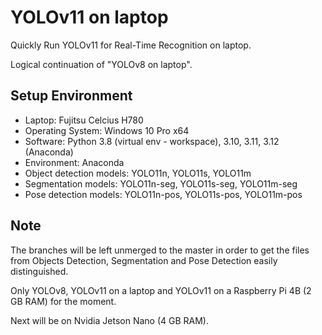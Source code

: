 # YOLOv11 on laptop
Quickly Run YOLOv11 for Real-Time Recognition on laptop.

Logical continuation of "YOLOv8 on laptop".

## Setup Environment
* Laptop: Fujitsu Celcius H780
* Operating System: Windows 10 Pro x64
* Software: Python 3.8 (virtual env - workspace), 3.10, 3.11, 3.12 (Anaconda)
* Environment: Anaconda
* Object detection models: YOLO11n, YOLO11s, YOLO11m
* Segmentation models: YOLO11n-seg, YOLO11s-seg, YOLO11m-seg
* Pose detection models: YOLO11n-pos, YOLO11s-pos, YOLO11m-pos

## Note

The branches will be left unmerged to the master in order to get the files from Objects Detection, Segmentation and Pose Detection easily distinguished.

Only YOLOv8, YOLOv11 on a laptop and YOLOv11 on a Raspberry Pi 4B (2 GB RAM) for the moment.

Next will be on Nvidia Jetson Nano (4 GB RAM).
